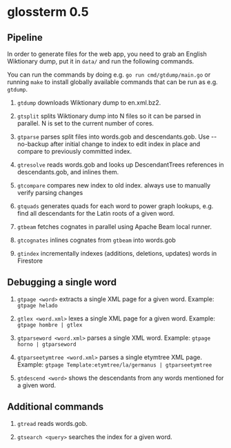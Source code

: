 # glossterm 0.5

## Pipeline

In order to generate files for the web app, you need to grab an English
Wiktionary dump, put it in `data/` and run the following commands.

You can run the commands by doing e.g. `go run cmd/gtdump/main.go` or running `make`
to install globally available commands that can be run as e.g. `gtdump`.

1. `gtdump`
   downloads Wiktionary dump to en.xml.bz2.

1. `gtsplit`
   splits Wiktionary dump into N files so it can be parsed in parallel.
   N is set to the current number of cores.

1. `gtparse`
   parses split files into words.gob and descendants.gob.
   Use --no-backup after initial change to index to edit index in place and
   compare to previously committed index.

1. `gtresolve`
   reads words.gob and looks up DescendantTrees references in
   descendants.gob, and inlines them.

1. `gtcompare`
   compares new index to old index. always use to manually verify parsing changes

1. `gtquads`
   generates quads for each word to power graph lookups, e.g. find all
   descendants for the Latin roots of a given word.

1. `gtbeam`
   fetches cognates in parallel using Apache Beam local runner.

1. `gtcognates`
   inlines cognates from `gtbeam` into words.gob

1. `gtindex`
   incrementally indexes (additions, deletions, updates) words in Firestore

## Debugging a single word

1. `gtpage <word>`
    extracts a single XML page for a given word.
    Example: `gtpage helado`

1. `gtlex <word.xml>`
    lexes a single XML page for a given word.
    Example: `gtpage hombre | gtlex`

1. `gtparseword <word.xml>`
    parses a single XML word.
    Example: `gtpage horno | gtparseword`

1. `gtparseetymtree <word.xml>`
    parses a single etymtree XML page.
    Example: `gtpage Template:etymtree/la/germanus | gtparseetymtree`

1. `gtdescend <word>`
    shows the descendants from any words mentioned for a given word.

## Additional commands

1. `gtread`           reads words.gob.

1. `gtsearch <query>` searches the index for a given word.
